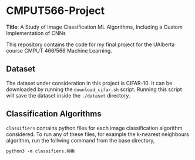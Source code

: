 # CMPUT566-Project
**Title**: A Study of Image Classification ML Algorithms, Including a Custom Implementation of CNNs

This repository contains the code for my final project for the UAlberta course CMPUT 466/566 Machine Learning.  

## Dataset
The dataset under consideration in this project is CIFAR-10. It can be downloaded by running the `download_cifar.sh` script. Running this script will save the dataset inside the `./dataset` directory.

## Classification Algorithms
`classifiers` contains python files for each image classification algorithm considered. To run any of these files, for example the k-nearest neighbours algorithm, run the follwing command from the base directory,

```
python3 -m classifiers.KNN
```

